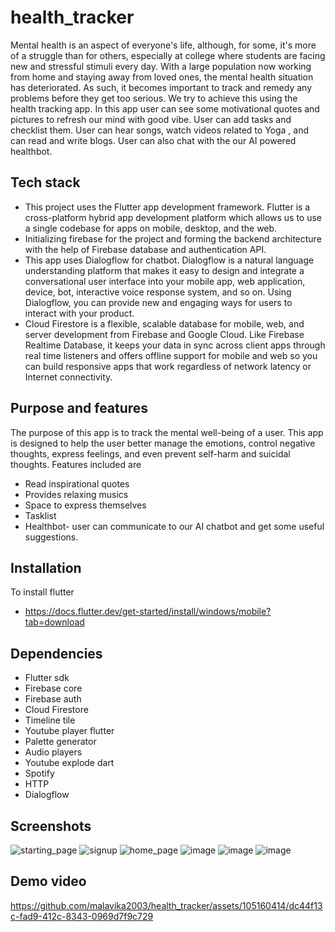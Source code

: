 # health_tracker

Mental health is an aspect of everyone's life, although, for some, it's more of a struggle than for others, especially at college where students are facing new and stressful stimuli every day. With a large population now working from home and staying away from loved ones, the mental health situation has deteriorated. As such, it becomes important to track and remedy any problems before they get too serious. We try to achieve this using the health tracking app. In this app user can see some motivational quotes and pictures to refresh our mind with good vibe. User can add tasks and checklist them. User can hear songs, watch videos related to Yoga , and can read and write blogs. User can also chat with the our AI powered healthbot.

## Tech stack
* This project uses the Flutter app development framework. Flutter is a cross-platform hybrid app development platform which allows us to use a single codebase for apps on mobile, desktop, and the web.
* Initializing firebase for the project and forming the backend architecture with the help of Firebase database and authentication API.
* This app uses Dialogflow for chatbot. Dialogflow is a natural language understanding platform that makes it easy to design and integrate a conversational user interface into your mobile app, web application, device, bot, interactive voice response system, and so on. Using Dialogflow, you can provide new and engaging ways for users to interact with your product.
* Cloud Firestore is a flexible, scalable database for mobile, web, and server development from Firebase and Google Cloud. Like Firebase Realtime Database, it keeps your data in sync across client apps through real time listeners and offers offline support for mobile and web so you can build responsive apps that work regardless of network latency or Internet connectivity.
## Purpose and features
The purpose of this app is to track the mental well-being of a user.
This app is designed to help the user better manage the emotions, control negative thoughts, express feelings, and even prevent self-harm and suicidal thoughts.
Features included are
* Read inspirational quotes
* Provides relaxing musics
* Space to express themselves
* Tasklist 
* Healthbot- user can communicate to our AI chatbot and get some useful suggestions.

## Installation
To install flutter 

- https://docs.flutter.dev/get-started/install/windows/mobile?tab=download

## Dependencies
* Flutter sdk
* Firebase core
* Firebase auth
* Cloud Firestore
* Timeline tile
* Youtube player flutter
* Palette generator
* Audio players
* Youtube explode dart
* Spotify
* HTTP
* Dialogflow
  

## Screenshots 
![starting_page](https://github.com/malavika2003/health_tracker/assets/105160414/5826ffb2-9eb6-4e5b-a5b2-d58596c7e665)
![signup](https://github.com/malavika2003/health_tracker/assets/105160414/f20854eb-bf65-4e82-936c-7babb5c7dcb8)
![home_page](https://github.com/malavika2003/health_tracker/assets/105160414/04b23ed1-916f-4d3b-8a37-1d63c0b47150)
![image](https://github.com/malavika2003/health_tracker/assets/105160414/5c1760b7-3232-4fe2-b8ad-4020b5e50e76)
![image](https://github.com/malavika2003/health_tracker/assets/105160414/0e8e2414-b872-4f35-86c6-c898439572c8)
![image](https://github.com/malavika2003/health_tracker/assets/105160414/f6574e93-ecf5-4b40-82ab-48c1d58a69b9)





## Demo video




https://github.com/malavika2003/health_tracker/assets/105160414/dc44f13c-fad9-412c-8343-0969d7f9c729





